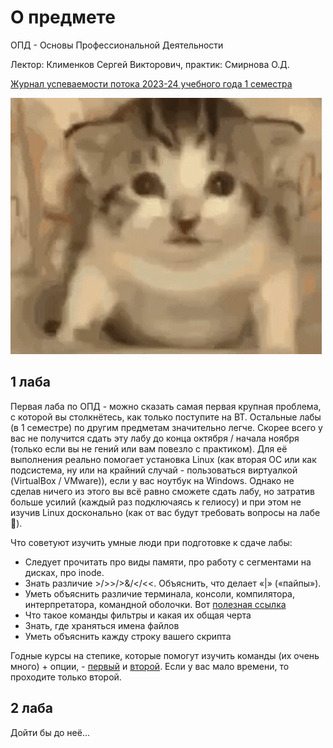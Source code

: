 # О предмете
ОПД - Основы Профессиональной Деятельности

Лектор: Клименков Сергей Викторович, практик: Смирнова О.Д.

[Журнал успеваемости потока 2023-24 учебного года 1 семестра](https://docs.google.com/spreadsheets/d/13S-2iAf4nN32t-FHNJ_jX8qY8gaT1N2PcAmV19g3OMo/edit#gid=1376124505)

![](https://github.com/petrovviacheslav/myitmo/blob/main/materials/cat-opd.gif)

## 1 лаба
Первая лаба по ОПД - можно сказать самая первая крупная проблема, с которой вы столкнётесь, как только поступите на ВТ. Остальные лабы (в 1 семестре) по другим предметам значительно легче. Скорее всего у вас не получится сдать эту лабу до конца октября / начала ноября (только если вы не гений или вам повезло с практиком). Для её выполнения реально помогает установка Linux (как вторая ОС или как подсистема, ну или на крайний случай - пользоваться виртуалкой (VirtualBox / VMware)), если у вас ноутбук на Windows. Однако не сделав ничего из этого вы всё равно сможете сдать лабу, но затратив больше усилий (каждый раз подключаясь к гелиосу) и при этом не изучив Linux досконально (как от вас будут требовать вопросы на лабе :poop:). 

Что советуют изучить умные люди при подготовке к сдаче лабы:
- Следует прочитать про виды памяти, про работу с сегментами на дисках, про inode.
- Знать различие >/>>/>&/</<<. Объяснить, что делает «|» («пайпы»).
- Уметь объяснить различие терминала, консоли, компилятора, интерпретатора, командной оболочки. Вот [полезная ссылка](https://www.geeksforgeeks.org/difference-between-terminal-console-shell-and-command-line/)
- Что такое команды фильтры и какая их общая черта
- Знать, где храняться имена файлов
- Уметь объяснить кажду строку вашего скрипта

Годные курсы на степике, которые помогут изучить команды (их очень много) + опции, - [первый](https://stepik.org/course/548/syllabus) и [второй](https://stepik.org/course/762/syllabus). Если у вас мало времени, то проходите только второй.

## 2 лаба

Дойти бы до неё...
